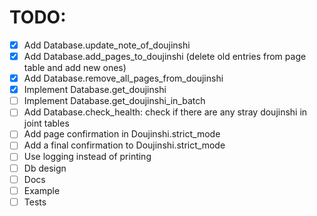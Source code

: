# TODO:  
- [x] Add Database.update_note_of_doujinshi 
- [x] Add Database.add_pages_to_doujinshi (delete old entries from page table and add new ones)  
- [x] Add Database.remove_all_pages_from_doujinshi
- [x] Implement Database.get_doujinshi
- [ ] Implement Database.get_doujinshi_in_batch
- [ ] Add Database.check_health: check if there are any stray doujinshi in joint tables  
- [ ] Add page confirmation in Doujinshi.strict_mode  
- [ ] Add a final confirmation to Doujinshi.strict_mode  
- [ ] Use logging instead of printing  
- [ ] Db design  
- [ ] Docs  
- [ ] Example  
- [ ] Tests  
